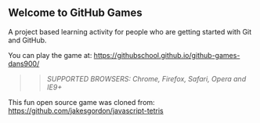 ## Welcome to GitHub Games

A project based learning activity for people who are getting started with Git and GitHub.

You can play the game at: https://githubschool.github.io/github-games-dans900/

>> _*SUPPORTED BROWSERS*: Chrome, Firefox, Safari, Opera and IE9+_

This fun open source game was cloned from: https://github.com/jakesgordon/javascript-tetris
